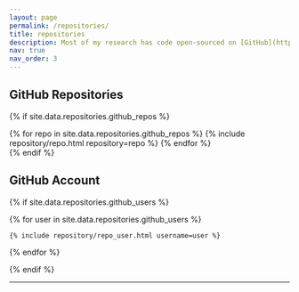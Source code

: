 ```yaml
---
layout: page
permalink: /repositories/
title: repositories
description: Most of my research has code open-sourced on [GitHub](https://github.com/salvaRC).
nav: true
nav_order: 3
---
```


## GitHub Repositories

{% if site.data.repositories.github_repos %}
<div class="repositories d-flex flex-wrap flex-md-row flex-column justify-content-between align-items-center">
  {% for repo in site.data.repositories.github_repos %}
    {% include repository/repo.html repository=repo %}
  {% endfor %}
</div>
{% endif %}

## GitHub Account


{% if site.data.repositories.github_users %}

<div class="repositories d-flex flex-wrap flex-md-row flex-column justify-content-between align-items-center">

  {% for user in site.data.repositories.github_users %}

    {% include repository/repo_user.html username=user %}

  {% endfor %}

</div>

{% endif %}


---
